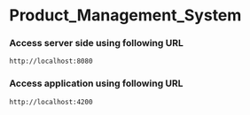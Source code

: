 # Product_Management_System
### Access server side using following URL

```
http://localhost:8080
```

### Access application using following URL

```
http://localhost:4200
```

